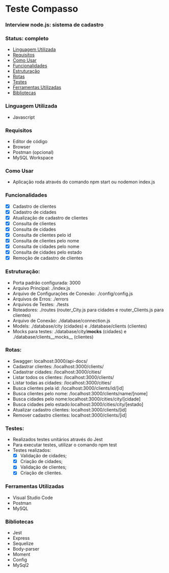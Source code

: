 # Teste Compasso
### Interview node.js: sistema de cadastro
### Status: completo

<!--ts-->
   * [Linguagem Utilizada](#linguagem-utilizada)
   * [Requisitos](#requisitos)
   * [Como Usar](#como-usar)
   * [Funcionalidades](#funcionalidades)
   * [Estruturação](#estruturação)
   * [Rotas](#rotas)
   * [Testes](#testes)
   * [Ferramentas Utilizadas](#ferramentas-utilizadas)
   * [Bibliotecas](#bibliotecas)
<!--te-->

### Linguagem Utilizada
- Javascript

### Requisitos
  - Editor de código
  - Browser
  - Postman (opcional)
  - MySQL Workspace

### Como Usar
  - Aplicação roda através do comando npm start ou nodemon index.js

### Funcionalidades
- [x] Cadastro de clientes
- [x] Cadastro de cidades
- [x] Atualização de cadastro de clientes
- [x] Consulta de clientes
- [x] Consulta de cidades
- [x] Consulta de clientes pelo id
- [x] Consulta de clientes pelo nome
- [x] Consulta de cidades pelo nome
- [x] Consulta de cidades pelo estado
- [x] Remoção de cadastro de clientes

### Estruturação:
- Porta padrão configurada: 3000
- Arquivo Principal: ./index.js
- Arquivo de Configurações de Conexão: ./config/config.js
- Arquivos de Erros: ./errors
- Arquivos de Testes: ./tests
- Roteadores: ./routes (router_City.js para cidades e router_Clients.js para clientes)
- Arquivo de Conexão: ./database/connection.js
- Models: ./database/city (cidades) e ./database/clients (clientes)
- Mocks para testes: ./database/city/__mocks__ (cidades) e ./database/clients__mocks__ (clientes)

### Rotas:
- Swagger: localhost:3000/api-docs/
- Cadastrar clientes: /localhost:3000/clients/
- Cadastrar cidades: /localhost:3000/cities/
- Listar todos os clientes: /localhost:3000/clients/
- Listar todas as cidades: /localhost:3000/cities/
- Busca clientes pela id: /localhost:3000/clients/id/[id]
- Busca clientes pelo nome: /localhost:3000/clients/name/[nome]
- Busca cidades pelo nome:localhost:3000/cities/city/[cidade]
- Busca cidades pelo estado:localhost:3000/cities/city/[estado]
- Atualizar cadastro clientes: localhost:3000/clients/[id]
- Remover cadastro clientes: localhost:3000/clients/[id]

### Testes:
- Realizados testes unitários através do Jest
- Para executar testes, utilizar o comando npm test
- Testes realizados:
  - [x] Validação de cidades;
  - [x] Criação de cidades;
  - [x] Validação de clientes;
  - [x] Criação de clientes.

### Ferramentas Utilizadas
- Visual Studio Code
- Postman
- MySQL

### Bibliotecas
- Jest
- Express
- Sequelize
- Body-parser
- Moment
- Config
- MySql2

